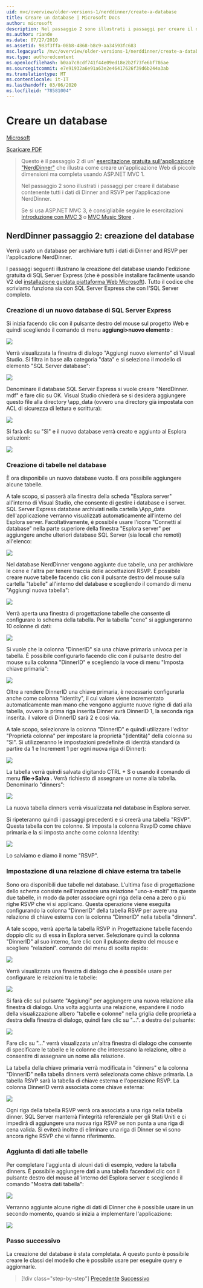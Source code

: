 ```yaml
---
uid: mvc/overview/older-versions-1/nerddinner/create-a-database
title: Creare un database | Microsoft Docs
author: microsoft
description: Nel passaggio 2 sono illustrati i passaggi per creare il database contenente tutti i dati di Dinner and RSVP per l'applicazione NerdDinner.
ms.author: riande
ms.date: 07/27/2010
ms.assetid: 983f3ffa-08b8-4868-b8c9-aa34593fc683
msc.legacyurl: /mvc/overview/older-versions-1/nerddinner/create-a-database
msc.type: authoredcontent
ms.openlocfilehash: b0aa7c8cdf741f44e09ed18e2b2f73fe6bf786ae
ms.sourcegitcommit: e7e91932a6e91a63e2e46417626f39d6b244a3ab
ms.translationtype: MT
ms.contentlocale: it-IT
ms.lasthandoff: 03/06/2020
ms.locfileid: "78581004"
---
```

# <a name="create-a-database"></a>Creare un database

[Microsoft](https://github.com/microsoft)

[Scaricare PDF](http://aspnetmvcbook.s3.amazonaws.com/aspnetmvc-nerdinner_v1.pdf)

> Questo è il passaggio 2 di un' [esercitazione gratuita sull'applicazione "NerdDinner"](introducing-the-nerddinner-tutorial.md) che illustra come creare un'applicazione Web di piccole dimensioni ma completa usando ASP.NET MVC 1.
> 
> Nel passaggio 2 sono illustrati i passaggi per creare il database contenente tutti i dati di Dinner and RSVP per l'applicazione NerdDinner.
> 
> Se si usa ASP.NET MVC 3, è consigliabile seguire le esercitazioni [Introduzione con MVC 3](../../older-versions/getting-started-with-aspnet-mvc3/cs/intro-to-aspnet-mvc-3.md) o [MVC Music Store](../../older-versions/mvc-music-store/mvc-music-store-part-1.md) .

## <a name="nerddinner-step-2-creating-the-database"></a>NerdDinner passaggio 2: creazione del database

Verrà usato un database per archiviare tutti i dati di Dinner and RSVP per l'applicazione NerdDinner.

I passaggi seguenti illustrano la creazione del database usando l'edizione gratuita di SQL Server Express (che è possibile installare facilmente usando V2 del [installazione guidata piattaforma Web Microsoft](https://www.microsoft.com/web/downloads/platform.aspx)). Tutto il codice che scriviamo funziona sia con SQL Server Express che con l'SQL Server completo.

### <a name="creating-a-new-sql-server-express-database"></a>Creazione di un nuovo database di SQL Server Express

Si inizia facendo clic con il pulsante destro del mouse sul progetto Web e quindi scegliendo il comando di menu **aggiungi&gt;nuovo elemento** :

![](create-a-database/_static/image1.png)

Verrà visualizzata la finestra di dialogo "Aggiungi nuovo elemento" di Visual Studio. Si filtra in base alla categoria "data" e si seleziona il modello di elemento "SQL Server database":

![](create-a-database/_static/image2.png)

Denominare il database SQL Server Express si vuole creare "NerdDinner. mdf" e fare clic su OK. Visual Studio chiederà se si desidera aggiungere questo file alla directory \app\_data (ovvero una directory già impostata con ACL di sicurezza di lettura e scrittura):

![](create-a-database/_static/image3.png)

Si farà clic su "Sì" e il nuovo database verrà creato e aggiunto al Esplora soluzioni:

![](create-a-database/_static/image4.png)

### <a name="creating-tables-within-our-database"></a>Creazione di tabelle nel database

È ora disponibile un nuovo database vuoto. È ora possibile aggiungere alcune tabelle.

A tale scopo, si passerà alla finestra della scheda "Esplora server" all'interno di Visual Studio, che consente di gestire i database e i server. SQL Server Express database archiviati nella cartella \App\_data dell'applicazione verranno visualizzati automaticamente all'interno del Esplora server. Facoltativamente, è possibile usare l'icona "Connetti al database" nella parte superiore della finestra "Esplora server" per aggiungere anche ulteriori database SQL Server (sia locali che remoti) all'elenco:

![](create-a-database/_static/image5.png)

Nel database NerdDinner vengono aggiunte due tabelle, una per archiviare le cene e l'altra per tenere traccia delle accettazioni RSVP. È possibile creare nuove tabelle facendo clic con il pulsante destro del mouse sulla cartella "tabelle" all'interno del database e scegliendo il comando di menu "Aggiungi nuova tabella":

![](create-a-database/_static/image6.png)

Verrà aperta una finestra di progettazione tabelle che consente di configurare lo schema della tabella. Per la tabella "cene" si aggiungeranno 10 colonne di dati:

![](create-a-database/_static/image7.png)

Si vuole che la colonna "DinnerID" sia una chiave primaria univoca per la tabella. È possibile configurarlo facendo clic con il pulsante destro del mouse sulla colonna "DinnerID" e scegliendo la voce di menu "Imposta chiave primaria":

![](create-a-database/_static/image8.png)

Oltre a rendere DinnerID una chiave primaria, è necessario configurarla anche come colonna "Identity", il cui valore viene incrementato automaticamente man mano che vengono aggiunte nuove righe di dati alla tabella, ovvero la prima riga inserita Dinner avrà DinnerID 1, la seconda riga inserita. il valore di DinnerID sarà 2 e così via.

A tale scopo, selezionare la colonna "DinnerID" e quindi utilizzare l'editor "Proprietà colonna" per impostare la proprietà "(identità)" della colonna su "Sì". Si utilizzeranno le impostazioni predefinite di identità standard (a partire da 1 e Increment 1 per ogni nuova riga di Dinner):

![](create-a-database/_static/image9.png)

La tabella verrà quindi salvata digitando CTRL + S o usando il comando di menu **file-&gt;Salva** . Verrà richiesto di assegnare un nome alla tabella. Denominarlo "dinners":

![](create-a-database/_static/image10.png)

La nuova tabella dinners verrà visualizzata nel database in Esplora server.

Si ripeteranno quindi i passaggi precedenti e si creerà una tabella "RSVP". Questa tabella con tre colonne. Si imposta la colonna RsvpID come chiave primaria e la si imposta anche come colonna Identity:

![](create-a-database/_static/image11.png)

Lo salviamo e diamo il nome "RSVP".

### <a name="setting-up-a-foreign-key-relationship-between-tables"></a>Impostazione di una relazione di chiave esterna tra tabelle

Sono ora disponibili due tabelle nel database. L'ultima fase di progettazione dello schema consiste nell'impostare una relazione "uno-a-molti" tra queste due tabelle, in modo da poter associare ogni riga della cena a zero o più righe RSVP che vi si applicano. Questa operazione viene eseguita configurando la colonna "DinnerID" della tabella RSVP per avere una relazione di chiave esterna con la colonna "DinnerID" nella tabella "dinners".

A tale scopo, verrà aperta la tabella RSVP in Progettazione tabelle facendo doppio clic su di essa in Esplora server. Selezionare quindi la colonna "DinnerID" al suo interno, fare clic con il pulsante destro del mouse e scegliere "relazioni". comando del menu di scelta rapida:

![](create-a-database/_static/image12.png)

Verrà visualizzata una finestra di dialogo che è possibile usare per configurare le relazioni tra le tabelle:

![](create-a-database/_static/image13.png)

Si farà clic sul pulsante "Aggiungi" per aggiungere una nuova relazione alla finestra di dialogo. Una volta aggiunta una relazione, espandere il nodo della visualizzazione albero "tabelle e colonne" nella griglia delle proprietà a destra della finestra di dialogo, quindi fare clic su "...". a destra del pulsante:

![](create-a-database/_static/image14.png)

Fare clic su "..." verrà visualizzata un'altra finestra di dialogo che consente di specificare le tabelle e le colonne che interessano la relazione, oltre a consentire di assegnare un nome alla relazione.

La tabella della chiave primaria verrà modificata in "dinners" e la colonna "DinnerID" nella tabella dinners verrà selezionata come chiave primaria. La tabella RSVP sarà la tabella di chiave esterna e l'operazione RSVP. La colonna DinnerID verrà associata come chiave esterna:

![](create-a-database/_static/image15.png)

Ogni riga della tabella RSVP verrà ora associata a una riga nella tabella dinner. SQL Server manterrà l'integrità referenziale per gli Stati Uniti e ci impedirà di aggiungere una nuova riga RSVP se non punta a una riga di cena valida. Si eviterà inoltre di eliminare una riga di Dinner se vi sono ancora righe RSVP che vi fanno riferimento.

### <a name="adding-data-to-our-tables"></a>Aggiunta di dati alle tabelle

Per completare l'aggiunta di alcuni dati di esempio, vedere la tabella dinners. È possibile aggiungere dati a una tabella facendovi clic con il pulsante destro del mouse all'interno del Esplora server e scegliendo il comando "Mostra dati tabella":

![](create-a-database/_static/image16.png)

Verranno aggiunte alcune righe di dati di Dinner che è possibile usare in un secondo momento, quando si inizia a implementare l'applicazione:

![](create-a-database/_static/image17.png)

### <a name="next-step"></a>Passo successivo

La creazione del database è stata completata. A questo punto è possibile creare le classi del modello che è possibile usare per eseguire query e aggiornarle.

> [!div class="step-by-step"]
> [Precedente](create-a-new-aspnet-mvc-project.md)
> [Successivo](build-a-model-with-business-rule-validations.md)
